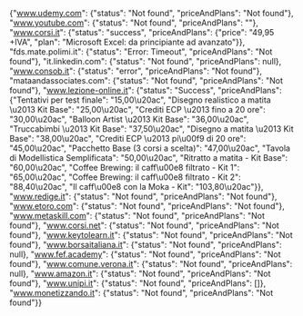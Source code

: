 {"www.udemy.com": {"status": "Not found", "priceAndPlans": "Not found"}, "www.youtube.com": {"status": "Not found", "priceAndPlans": ""}, "www.corsi.it": {"status": "success", "priceAndPlans": {"price": "49,95 +IVA", "plan": "Microsoft Excel: da principiante ad avanzato"}}, "fds.mate.polimi.it": {"status": "Error: Timeout", "priceAndPlans": "Not found"}, "it.linkedin.com": {"status": "Not found", "priceAndPlans": null}, "www.consob.it": {"status": "error", "priceAndPlans": "Not found"}, "mataandassociates.com": {"status": "Not found", "priceAndPlans": "Not found"}, "www.lezione-online.it": {"status": "Success", "priceAndPlans": {"Tentativi per test finale": "15,00\u20ac", "Disegno realistico a matita \u2013 Kit Base": "25,00\u20ac", "Crediti ECP \u2013 fino a 20 ore": "30,00\u20ac", "Balloon Artist \u2013 Kit Base": "36,00\u20ac", "Truccabimbi \u2013 Kit Base": "37,50\u20ac", "Disegno a matita \u2013 Kit Base": "38,00\u20ac", "Crediti ECP \u2013 pi\u00f9 di 20 ore": "45,00\u20ac", "Pacchetto Base (3 corsi a scelta)": "47,00\u20ac", "Tavola di Modellistica Semplificata": "50,00\u20ac", "Ritratto a matita - Kit Base": "60,00\u20ac", "Coffee Brewing: il caff\u00e8 filtrato - Kit 1": "65,00\u20ac", "Coffee Brewing: il caff\u00e8 filtrato - Kit 2": "88,40\u20ac", "Il caff\u00e8 con la Moka - Kit": "103,80\u20ac"}}, "www.redige.it": {"status": "Not found", "priceAndPlans": "Not found"}, "www.etoro.com": {"status": "Not found", "priceAndPlans": "Not found"}, "www.metaskill.com": {"status": "Not found", "priceAndPlans": "Not found"}, "www.corsi.net": {"status": "Not found", "priceAndPlans": "Not found"}, "www.keytolearn.it": {"status": "Not found", "priceAndPlans": "Not found"}, "www.borsaitaliana.it": {"status": "Not found", "priceAndPlans": null}, "www.fef.academy": {"status": "Not found", "priceAndPlans": "Not found"}, "www.comune.verona.it": {"status": "Not found", "priceAndPlans": null}, "www.amazon.it": {"status": "Not found", "priceAndPlans": "Not found"}, "www.unipi.it": {"status": "Not found", "priceAndPlans": []}, "www.monetizzando.it": {"status": "Not found", "priceAndPlans": "Not found"}}